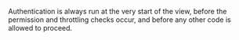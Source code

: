 Authentication is always run at the very start of the view, before the permission and throttling checks occur, and before any other code is allowed to proceed.